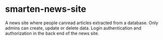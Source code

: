 # smarten-news-site

A news site where people canread articles extracted from a database. Only admins can create, update or delete data. Login authentication and authorization in the back end of the news site.
